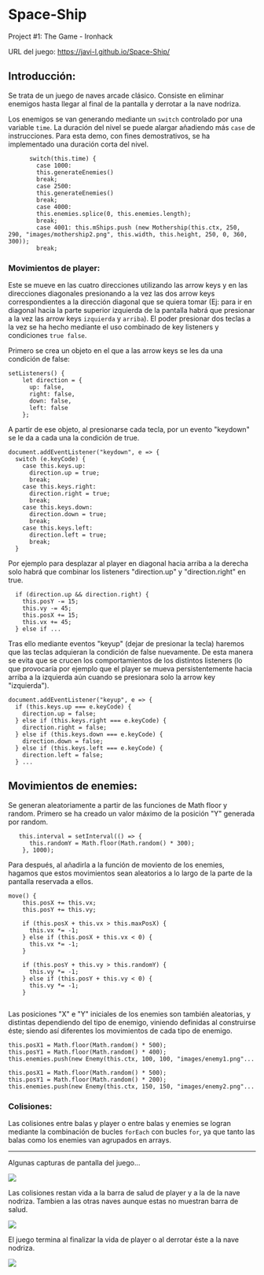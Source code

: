 # Space-Ship

Project #1: The Game - Ironhack

URL del juego: https://javi-l.github.io/Space-Ship/

## Introducción:

Se trata de un juego de naves arcade clásico. Consiste en eliminar enemigos hasta llegar al final de la pantalla y derrotar a la nave nodriza.

Los enemigos se van generando mediante un ```switch``` controlado por una variable ```time```. La duración del nivel se puede alargar añadiendo más ```case``` de instrucciones. Para esta demo, con fines demostrativos, se ha implementado una duración corta del nivel.

```
      switch(this.time) {
        case 1000:
        this.generateEnemies()
        break;
        case 2500:
        this.generateEnemies()
        break;
        case 4000:
        this.enemies.splice(0, this.enemies.length);
        break;
        case 4001: this.mShips.push (new Mothership(this.ctx, 250, 290, "images/mothership2.png", this.width, this.height, 250, 0, 360, 300));
        break;
```

### Movimientos de player:

Este se mueve en las cuatro direcciones utilizando las arrow keys y en las direcciones diagonales presionando a la vez las dos arrow keys correspondientes a la dirección diagonal que se quiera tomar (Ej: para ir en diagonal hacia la parte superior izquierda de la pantalla habrá que presionar a la vez las arrow keys ```izquierda``` y ```arriba```). El poder presionar dos teclas a la vez se ha hecho mediante el uso combinado de key listeners y condiciones ```true false```. 

Primero se crea un objeto en el que a las arrow keys se les da una condición de false:
```
setListeners() {
    let direction = {
      up: false,
      right: false,
      down: false,
      left: false
    };
```
A partir de ese objeto, al presionarse cada tecla, por un evento "keydown" se le da a cada una la condición de true.
 

    document.addEventListener("keydown", e => {
      switch (e.keyCode) {
        case this.keys.up:
          direction.up = true;
          break;
        case this.keys.right:
          direction.right = true;
          break;
        case this.keys.down:
          direction.down = true;
          break;
        case this.keys.left:
          direction.left = true;
          break;
      }


Por ejemplo para desplazar al player en diagonal hacia arriba a la derecha solo habrá que combinar los listeners "direction.up" y "direction.right" en true.

      if (direction.up && direction.right) {
        this.posY -= 15;
        this.vy -= 45;
        this.posX += 15;
        this.vx += 45;
      } else if ...


Tras ello mediante eventos "keyup" (dejar de presionar la tecla) haremos que las teclas adquieran la condición de false nuevamente. De esta manera se evita que se crucen los comportamientos de los distintos listeners (lo que provocaría por ejemplo que el player se mueva persistentemente hacia arriba a la izquierda aún cuando se presionara solo la arrow key "izquierda").

    document.addEventListener("keyup", e => {
      if (this.keys.up === e.keyCode) {
        direction.up = false;
      } else if (this.keys.right === e.keyCode) {
        direction.right = false;
      } else if (this.keys.down === e.keyCode) {
        direction.down = false;
      } else if (this.keys.left === e.keyCode) {
        direction.left = false;
      } ...


## Movimientos de enemies:

Se generan aleatoriamente a partir de las funciones de Math floor y random. Primero se ha creado un valor máximo de la posición "Y" generada por random.
```
   this.interval = setInterval(() => {
      this.randomY = Math.floor(Math.random() * 300);
    }, 1000);
```

Para después, al añadirla a la función de moviento de los enemies, hagamos que estos movimientos sean aleatorios a lo largo de la parte de la pantalla reservada a ellos.

```
move() {
    this.posX += this.vx;
    this.posY += this.vy;

    if (this.posX + this.vx > this.maxPosX) {
      this.vx *= -1;
    } else if (this.posX + this.vx < 0) {
      this.vx *= -1;
    }

    if (this.posY + this.vy > this.randomY) {
      this.vy *= -1;
    } else if (this.posY + this.vy < 0) {
      this.vy *= -1;
    }
    
 ```
 
Las posiciones "X" e "Y" iniciales de los enemies son también aleatorias, y distintas dependiendo del tipo de enemigo, viniendo definidas al construirse éste; siendo así diferentes los movimientos de cada tipo de enemigo.

    this.posX1 = Math.floor(Math.random() * 500);
    this.posY1 = Math.floor(Math.random() * 400);
    this.enemies.push(new Enemy(this.ctx, 100, 100, "images/enemy1.png"...
      
    this.posX1 = Math.floor(Math.random() * 500);
    this.posY1 = Math.floor(Math.random() * 200);
    this.enemies.push(new Enemy(this.ctx, 150, 150, "images/enemy2.png"...
 
### Colisiones:

Las colisiones entre balas y player o entre balas y enemies se logran mediante la combinación de bucles ```forEach``` con bucles ```for```, ya que tanto las balas como los enemies van agrupados en arrays.



--------------------------------------------------------------

Algunas capturas de pantalla del juego...
 
<img src="https://github.com/Javi-L/Space-Ship/raw/master/screenshots/battle.png" style="max-width:100%;">


Las colisiones restan vida a la barra de salud de player y a la de la nave nodriza. Tambien a las otras naves aunque estas no muestran barra de salud.

<img src="https://github.com/Javi-L/Space-Ship/raw/master/screenshots/nodriza.png" style="max-width:100%;">


El juego termina al finalizar la vida de player o al derrotar éste a la nave nodriza.

<img src="https://github.com/Javi-L/Space-Ship/raw/master/screenshots/levelup.png" style="max-width:100%;">


